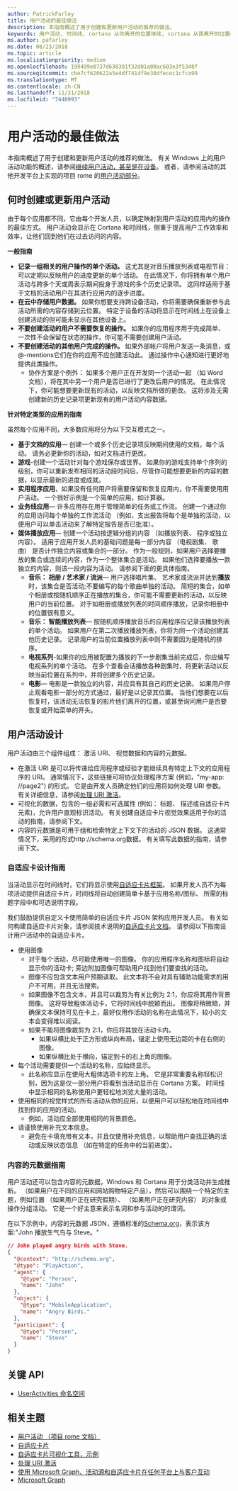```yaml
---
author: PatrickFarley
title: 用户活动的最佳做法
description: 本指南概述了用于创建和更新用户活动的推荐的做法。
keywords: 用户活动, 时间线, cortana 从你离开的位置继续, cortana 从我离开的位置继续, project rome
ms.author: pafarley
ms.date: 08/23/2018
ms.topic: article
ms.localizationpriority: medium
ms.openlocfilehash: 199499e8737d638301f32d01a00ac603e3f5348f
ms.sourcegitcommit: cbe7cf620622a5e4df7414f9e38dfecec1cfca99
ms.translationtype: MT
ms.contentlocale: zh-CN
ms.lasthandoff: 11/21/2018
ms.locfileid: "7440993"
---
```

# <a name="user-activities-best-practices"></a>用户活动的最佳做法

本指南概述了用于创建和更新用户活动的推荐的做法。 有关 Windows 上的用户活动功能的概述，请参阅[继续用户活动，甚至是在设备](https://docs.microsoft.com/windows/uwp/launch-resume/useractivities)。 或者，请参阅活动的其他开发平台上实现的项目 rome 的[用户活动部分](https://docs.microsoft.com/windows/project-rome/user-activities/)。

## <a name="when-to-create-or-update-user-activities"></a>何时创建或更新用户活动

由于每个应用都不同，它由每个开发人员，以确定映射到用户活动的应用内的操作的最佳方式。 用户活动会显示在 Cortana 和时间线，侧重于提高用户工作效率和效率，让他们回到他们在过去访问的内容。

**一般指南**

* **记录一组相关的用户操作的单个活动。** 这尤其是对音乐播放列表或电视节目： 可以定期以反映用户的进度更新的单个活动。 在此情况下，你将拥有单个用户活动与跨多个天或周表示期间投身于游戏的多个历史记录项。 这同样适用于基于文档的活动用户在其进行应用内的逐步进度。
* **在云中存储用户数据。** 如果你想要支持跨设备活动，你将需要确保重新参与此活动所需的内容存储到云位置。 特定于设备的活动将显示在时间线上在设备上创建活动的但可能未显示在其他设备上。
* **不要创建活动的用户不需要恢复的操作。** 如果你的应用程序用于完成简单、 一次性不会保留在状态的操作，你可能不需要创建用户活动。
* **不要创建活动的其他用户完成的操作。** 如果外部帐户将用户发送一条消息，或@-mentions它们在你的应用不应创建活动此。 通过操作中心通知进行更好地提供此类操作。
  * 协作方案是个例外： 如果多个用户正在开发同一个活动一起 （如 Word 文档），将在其中另一个用户是否已进行了更改后用户的情况。 在此情况下，你可能想要更新现有的活动，以反映文档所做的更改。 这将涉及无需创建新的历史记录项更新现有的用户活动内容数据。

**针对特定类型的应用的指南**

虽然每个应用不同，大多数应用将分为以下交互模式之一。
* **基于文档的应用**— 创建一个或多个历史记录项反映期间使用的文档，每个活动。 请务必更新你的活动，如对文档进行更改。
* **游戏**-创建一个活动针对每个游戏保存或世界。 如果你的游戏支持单个序列的级别，你可以重新发布相同的活动段时间后，尽管你可能想要更新的内容的数据，以显示最新的进度或成就。
* **实用程序应用**，如果没有任何用户将需要保留和恢复应用内，你不需要使用用户活动。 一个很好示例是一个简单的应用，如计算器。
* **业务线应用**— 许多应用存在用于管理简单的任务或工作流。 创建一个通过你的应用访问每个单独的工作流活动 （例如，支出报告将每个是单独的活动，以便用户可以单击活动来了解特定报告是否已批准）。
* **媒体播放应用**— 创建一个活动按逻辑分组的内容 （如播放列表、 程序或独立内容）。 适用于应用开发人员的基础问题是每一部分内容 （电视剧集、 歌曲） 是否计作独立内容或集合的一部分。 作为一般规则，如果用户选择要播放的集合或连续的内容，作为一个整体集合是活动。 如果他们选择要播放一款独立的内容，则该一段内容为活动。 请参阅下面的更具体指南。
  * **音乐： 相册 / 艺术家 / 流派**— 用户选择唱片集、 艺术家或流派并达到**播放**时，该集合是否活动;不要编写的每个歌曲单独的活动。 简短的集合，如单个相册或按随机顺序正在播放的集合，你可能不需要更新的活动，以反映用户的当前位置。 对于如相册或播放列表的时间顺序播放，记录你相册中的位置很有意义。
  * **音乐： 智能播放列表**— 按随机顺序播放音乐的应用程序应记录该播放列表的单个活动。 如果用户在第二次播放播放列表，你将为同一个活动创建其他历史记录。 记录用户的当前位置播放列表中则不需要因为是随机的排序。
  * **电视系列**-如果你的应用被配置为播放的下一步剧集当前完成后，你应编写电视系列的单个活动。 在多个查看会话播放各种剧集时，将更新活动以反映当前位置在系列中，并将创建多个历史记录。
  * **电影**— 电影是一款独立的内容，并应具有其自己的历史记录。 如果用户停止观看电影一部分的方式通过，最好是以记录其位置。 当他们想要在以后恢复时，该活动无法恢复的影片他们离开的位置，或甚至询问用户是否要恢复或开始菜单的开头。

## <a name="user-activity-design"></a>用户活动设计

用户活动由三个组件组成： 激活 URI、 视觉数据和内容的元数据。
* 在激活 URI 是可以将传递给应用程序或经验才能继续具有特定上下文的应用程序的 URI。 通常情况下，这些链接可将协议处理程序方案 (例如，"my-app: //page2") 的形式。 它是由开发人员确定他们的应用将如何处理 URI 参数。 有关详细信息，请参阅[处理 URI 激活](https://docs.microsoft.com/windows/uwp/launch-resume/handle-uri-activation)。
* 可视化的数据，包含的一组必需和可选属性 (例如： 标题、 描述或自适应卡片元素)，允许用户直观标识活动。 有关创建自适应卡片视觉效果适用于你的活动的指南，请参阅下文。
* 内容的元数据是可用于组和检索特定上下文下的活动的 JSON 数据。 这通常情况下，采用的形式http://schema.org数据。 有关填写此数据的指南，请参阅下文。

### <a name="adaptive-card-design-guidelines"></a>自适应卡设计指南

当活动显示在时间线时，它们将显示使用[自适应卡片框架](https://docs.microsoft.com/adaptive-cards/)。 如果开发人员不为每项活动提供自适应卡片，时间线将自动创建简单卡基于应用名称/图标、 所需的标题字段中和可选说明字段。 

我们鼓励提供自定义卡使用简单的自适应卡片 JSON 架构应用开发人员。 有关如何构建自适应卡片对象，请参阅技术说明的[自适应卡片文档](https://docs.microsoft.com/adaptive-cards/authoring-cards/getting-started)。 请参阅以下指南设计用户活动中的自适应卡片。
* 使用图像
  * 对于每个活动，尽可能使用唯一的图像。 你的应用程序名称和图标将自动显示你的活动卡; 旁边附加图像可帮助用户找到他们要查找的活动。
  * 图像不应包含文本用户预期读取。 此文本将不会对具有辅助功能需求的用户不可用，并且无法搜索。
  * 如果图像不包含文本，并且可以裁剪为有关比例为 2:1，你应将其用作背景图像。 这将导致粗体活动卡，它将时间线中脱颖而出。 图像将稍微暗，并确保文本保持可见在卡上，最好仅用作活动的名称在此情况下，较小的文本会变得难以阅读。
  * 如果不能将图像裁剪为 2:1，你应将其放在活动卡内。  
    * 如果纵横比处于正方形或纵向布局，锚定上使用无边距的卡在右侧的图像。
    * 如果纵横比处于横向，锚定到卡的右上角的图像。
* 每个活动需要提供一个活动的名称，应始终显示。
  * 此名称应显示在使用大粗体选项卡的左上角。 它是非常重要名称轻松识别，因为这是仅一部分用户将看到当活动显示在 Cortana 方案。 时间线中显示相同的名称使用户更轻松地浏览大量的活动。
* 使用相同的视觉样式的所有活动从你的应用，以便用户可以轻松地在时间线中找到你的应用的活动。
  * 例如，活动应全部使用相同的背景颜色。
* 请谨慎使用补充文本信息。 
  * 避免在卡填充带有文本，并且仅使用补充信息，以帮助用户查找正确的活动或反映状态信息 （如在特定的任务中的当前进度）。

### <a name="content-metadata-guidelines"></a>内容的元数据指南

用户活动还可以包含内容的元数据，Windows 和 Cortana 用于分类活动并生成推断。 （如果用户在不同的应用和网站购物特定产品），然后可以围绕一个特定的主题，例如位置 （如果用户正在研究假期）、 （如果用户正在研究内容） 的对象或操作分组活动。 它是一个好主意来表示名词和参与活动的的谓词。 

在以下示例中，内容的元数据 JSON，遵循标准的[Schema.org](https://schema.org/)，表示该方案:"John 播放生气鸟与 Steve。"

```json
// John played angry birds with Steve.
{
  "@context": "http://schema.org",
  "@type": "PlayAction",
  "agent": {
    "@type": "Person",
    "name": "John"
  },
  "object": {
    "@type": "MobileApplication",
    "name": "Angry Birds."
  },
  "participant": {
    "@type": "Person",
    "name": "Steve"
  }
}
```

## <a name="key-apis"></a>关键 API

* [UserActivities 命名空间](https://docs.microsoft.com/uwp/api/windows.applicationmodel.useractivities)

## <a name="related-topics"></a>相关主题

* [用户活动 （项目 rome 文档）](https://docs.microsoft.com/windows/project-rome/user-activities/)
* [自适应卡片](https://docs.microsoft.com/adaptive-cards/)
* [自适应卡片可视化工具，示例](http://adaptivecards.io/)
* [处理 URI 激活](https://docs.microsoft.com/windows/uwp/launch-resume/handle-uri-activation)
* [使用 Microsoft Graph、活动源和自适应卡片在任何平台上与客户互动](https://channel9.msdn.com/Events/Connect/2017/B111)
* [Microsoft Graph](https://developer.microsoft.com/graph/)
